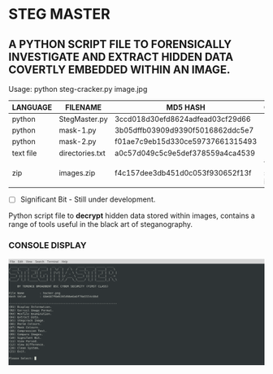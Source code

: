 # STEG MASTER
## A PYTHON SCRIPT FILE TO FORENSICALLY INVESTIGATE AND EXTRACT HIDDEN DATA COVERTLY EMBEDDED WITHIN AN IMAGE.

Usage: python steg-cracker.py image.jpg

| LANGUAGE  | FILENAME        | MD5 HASH                         | CONTENTS               |
|--------   |----             |-----                             | ----                   |
| python    | StegMaster.py   | 3ccd018d30efd8624adfead03cf29d66 |                        |
| python    | mask-1.py       | 3b05dffb03909d9390f5016862ddc5e7 |                        |
| python    | mask-2.py       | f01ae7c9eb15d330ce59737661315493 |                        |
| text file | directories.txt | a0c57d049c5c9e5def378559a4ca4539 |                        |
| zip       | images.zip      | f4c157dee3db451d0c053f930652f13f | Various stegged images |

- [ ] Significant Bit - Still under development.

Python script file to **decrypt** hidden data stored within images, contains a range of tools useful in the black art of steganography.

### CONSOLE DISPLAY
![Screenshot](picture1.png) 


